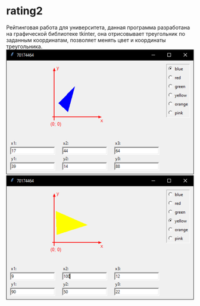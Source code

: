# rating2
Рейтинговая работа для университета, данная программа разработана на графической библиотеке tkinter, она отрисовывает треугольник по заданным координатам, позволяет менять цвет и координаты треугольника.
![screen1](screen1.PNG)
![screen2](https://github.com/graphenborn/rating2/blob/main/screen2.PNG?raw=true)
